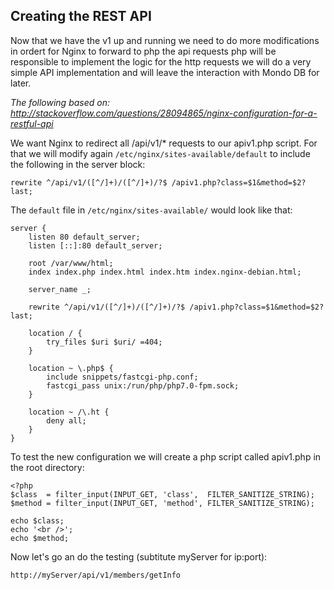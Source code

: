 ## Creating the REST API

Now that we have the v1 up and running we need to do more modifications in ordert for Nginx to forward to php the api requests
php will be responsible to implement the logic for the http requests
we will do a very simple API implementation and will leave the interaction with Mondo DB for later.

*The following based on: http://stackoverflow.com/questions/28094865/nginx-configuration-for-a-restful-api*

We want Nginx to redirect all /api/v1/* requests to our apiv1.php script. For that we will modify again `/etc/nginx/sites-available/default` to include the following in the server block:

`rewrite ^/api/v1/([^/]+)/([^/]+)/?$ /apiv1.php?class=$1&method=$2? last;`

The `default` file in `/etc/nginx/sites-available/` would look like that:
```
server {
    listen 80 default_server;
    listen [::]:80 default_server;

    root /var/www/html;
    index index.php index.html index.htm index.nginx-debian.html;

    server_name _;
    
    rewrite ^/api/v1/([^/]+)/([^/]+)/?$ /apiv1.php?class=$1&method=$2? last;
    
    location / {
        try_files $uri $uri/ =404;
    }

    location ~ \.php$ {
        include snippets/fastcgi-php.conf;
        fastcgi_pass unix:/run/php/php7.0-fpm.sock;
    }

    location ~ /\.ht {
        deny all;
    }
}
```
To test the new configuration we will create a php script called apiv1.php in the root directory:
```
<?php
$class  = filter_input(INPUT_GET, 'class',  FILTER_SANITIZE_STRING);
$method = filter_input(INPUT_GET, 'method', FILTER_SANITIZE_STRING);

echo $class;
echo '<br />';
echo $method;
```
Now let's go an do the testing (subtitute myServer for ip:port):

`http://myServer/api/v1/members/getInfo`

